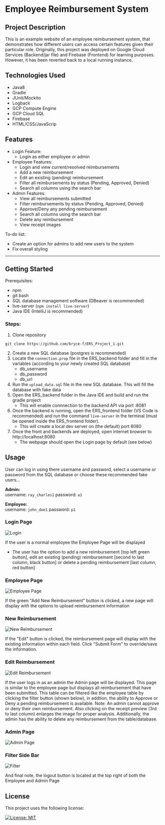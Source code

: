 # Employee Reimbursement System

## Project Description

This is an example website of an employee reimbursement system, that demonstrates how different users can access certain features given their particular role.  Originally, this project was deployed on Google Cloud Services (Backend/jar file) and Firebase (Frontend) for learning purposes. However, it has been reverted back to a local running instance.  

## Technologies Used
- Java8
- Gradle
- JUnit/Mockito
- Logback
- GCP Compute Engine
- GCP Cloud SQL
- Firebase
- HTML/CSS/JavaScrip

## Features

- Login Feature:
  - Login as either employee or admin
- Employee Features:
  - Login and view current/resolved reimbursements
  - Add a new reimbursement
  - Edit an existing (pending) reimbursement
  - Filter all reimbursements by status (Pending, Approved, Denied)
  - Search all columns using the search bar
- Admin Features:
  - View all reimbursements submitted
  - Filter reimbursements by status (Pending, Approved, Denied)
  - Approve/Deny any pending reimbursement
  - Search all columns using the search bar
  - Delete any reimbursement
  - View receipt images

To-do list:
* Create an option for admins to add new users to the system
* Fix overall styling 

****
## Getting Started

Prerequisites:
- npm
- git bash
- SQL database management software (DBeaver is recommended)
- live-server (`npm install live-server`)
- Java IDE (IntelliJ is recommended)

### Steps:

1. Clone repository

```
git clone https://github.com/bryce-f/ERS_Project_1.git
```
2. Create a new SQL database (postgres is recommended)
3. Locate the `connection.prop` file in the ERS_backend folder and fill in the variables (according to your newly created SQL database) 
    - db_username
    - db_password
    - db_url
4. Run the `upload_data.sql` file in the new SQL database. This will fill the database with fake data
5. Open the ERS_backend folder in the Java IDE and build and run the gradle project
   - This will enable connnection to the backend API via port :8081
6. Once the backend is running, open the ERS_frontend folder (VS Code is recommended) and run the command `live-server` in the terminal (must be opened inside the ERS_frontend folder). 
    - This will create a local dev server on (the default) port 8080
7. Once the front and backends are deployed, open internet browser to http://localhost:8080
   - The webpage should open the Login page by default (see below)

## Usage

User can log in using there username and password, select a username or password from the SQL database or choose these recommended fake users... 

**Admin:** 
\
username: `ray_charles1` password: `a1` 

**Employee:**
\
username: `john_doe1` password: `p1`


### Login Page
![Login](https://github.com/bryce-f/ERS_Project_1/blob/main/ScreenShots/Login.PNG?raw=true)

If the user is a normal employee the Employee Page will be displayed
- The user has the option to add a new reimbursement [top left green button], edit an existing (pending) reimbursement [second to last column, black button] or delete a pending reimbursement [last column, red button]

### Employee Page
![Employee Page](https://github.com/bryce-f/ERS_Project_1/blob/main/ScreenShots/EmployeePage.PNG?raw=true)

If the green "Add New Reimbursement" button is clicked, a new page will display with the options to upload reimbursement information

### New Reimbursement
![New Reimbursement](https://github.com/bryce-f/ERS_Project_1/blob/main/ScreenShots/NewReimbursement.PNG?raw=true)

If the "Edit" button is clicked, the reimbursement page will display with the existing information within each field. Click "Submit Form" to override/save the information. 

### Edit Reimbursement
![Edit Reimbursement](https://github.com/bryce-f/ERS_Project_1/blob/main/ScreenShots/EditReimbursement.PNG?raw=true)

If the user logs in as an admin the Admin page will be displayed. This page is similar to the employee page but displays all reimbursement that have been submitted. This table can be filtered like the employee table by clicking the filter button (shown below), in addtion, the ability to Approve or Deny a pending reimbursement is available. Note: An admin cannot approve or deny their own reimbursement. Also clicking on the receipt preview (3rd to last column) enlarges the image for proper analysis. Additionally, the admin has the ability to delete any reimbursement from the table/database.

### Admin Page
![Admin Page](https://github.com/bryce-f/ERS_Project_1/blob/main/ScreenShots/AdminPage.PNG?raw=true)

### Filter Side Bar
![Filter](https://github.com/bryce-f/ERS_Project_1/blob/main/ScreenShots/Filter.PNG?raw=true)    

And final note, the logout button is located at the top right of both the Employee and Admin Page


## License

This project uses the following license:

[![License: MIT](https://img.shields.io/badge/License-MIT-yellow.svg)](https://opensource.org/licenses/MIT)
